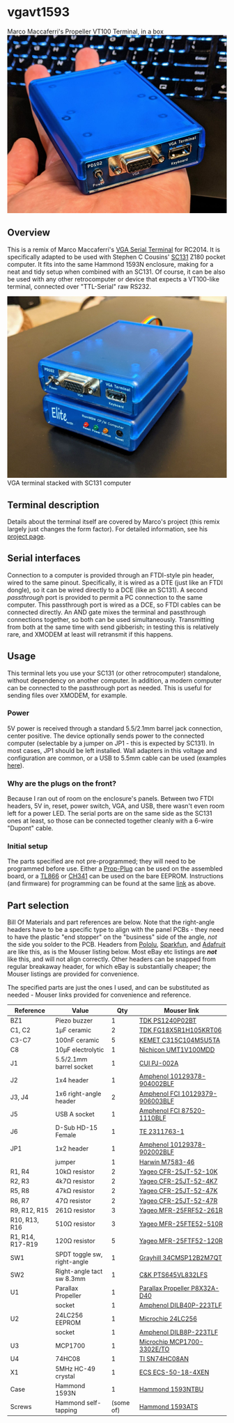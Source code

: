 # vgavt1593
 Marco Maccaferri's Propeller VT100 Terminal, in a box
![Assembled VGA terminal](/img/assembled.jpg)

## Overview
This is a remix of Marco Maccaferri's [VGA Serial Terminal](https://github.com/maccasoft/propeller-vt100-terminal) for RC2014. It is specifically adapted to be used with Stephen C Cousins' [SC131](https://smallcomputercentral.wordpress.com/sc131-z180-pocket-computer/) Z180 pocket computer. It fits into the same Hammond 1593N enclosure, making for a neat and tidy setup when combined with an SC131. Of course, it can be also be used with any other retrocomputer or device that expects a VT100-like terminal, connected over "TTL-Serial" raw RS232.

![Stacked with SC131](/img/stacked.jpg)
VGA terminal stacked with SC131 computer

## Terminal description
Details about the terminal itself are covered by Marco's project (this remix largely just changes the form factor). For detailed information, see his [project page](https://github.com/maccasoft/propeller-vt100-terminal).

## Serial interfaces
Connection to a computer is provided through an FTDI-style pin header, wired to the same pinout. Specifically, it is wired as a DTE (just like an FTDI dongle), so it can be wired directly to a DCE (like an SC131). A second *passthrough* port is provided to permit a PC connection to the same computer. This passthrough port is wired as a DCE, so FTDI cables can be connected directly. An AND gate mixes the terminal and passthrough connections together, so both can be used simultaneously. Transmitting from both at the same time with send gibberish; in testing this is relatively rare, and XMODEM at least will retransmit if this happens.

## Usage
This terminal lets you use your SC131 (or other retrocomputer) standalone, without dependency on another computer. In addition, a modern computer can be connected to the passthrough port as needed. This is useful for sending files over XMODEM, for example.

### Power
5V power is received through a standard 5.5/2.1mm barrel jack connection, center positive. The device optionally sends power to the connected computer (selectable by a jumper on JP1 - this is expected by SC131). In most cases, JP1 should be left installed. Wall adapters in this voltage and configuration are common, or a USB to 5.5mm cable can be used (examples [here](https://www.ebay.com/sch/i.html?_nkw=usb+to+5.5mm)).

### Why are the plugs on the front?
Because I ran out of room on the enclosure's panels. Between two FTDI headers, 5V in, reset, power switch, VGA, and USB, there wasn't even room left for a power LED. The serial ports are on the same side as the SC131 ones at least, so those can be connected together cleanly with a 6-wire "Dupont" cable.

### Initial setup
The parts specified are not pre-programmed; they will need to be programmed before use. Either a [Prop-Plug](https://www.mouser.com/ProductDetail/32201) can be used on the assembled board, or a [TL866](https://www.ebay.com/sch/i.html?_nkw=tl866ii+plus) or [CH341](https://www.ebay.com/sch/i.html?_nkw=ch341a+programmer) can be used on the bare EEPROM. Instructions (and firmware) for programming can be found at the same [link](https://github.com/maccasoft/propeller-vt100-terminal) as above.

## Part selection
Bill Of Materials and part references are below. Note that the right-angle headers have to be a specific type to align with the panel PCBs - they need to have the plastic "end stopper" on the "business" side of the angle, *not* the side you solder to the PCB. Headers from [Pololu](https://www.pololu.com/product/967), [Sparkfun](https://www.sparkfun.com/products/553), and [Adafruit](https://www.adafruit.com/product/1540) are like this, as is the Mouser listing below. Most eBay etc listings are ***not*** like this, and will not align correctly. Other headers can be snapped from regular breakaway header, for which eBay is substantially cheaper; the Mouser listings are provided for convenience.

The specified parts are just the ones I used, and can be substituted as needed - Mouser links provided for convenience and reference.

| Reference | Value | Qty | Mouser link |
| --------- | ----- | --- | ----------- |
| BZ1 | Piezo buzzer | 1 | [TDK PS1240P02BT](https://www.mouser.com/ProductDetail/810-PS1240P02BT) |
| C1, C2 | 1μF ceramic | 2 | [TDK FG18X5R1H105KRT06](https://www.mouser.com/ProductDetail/FG18X5R1H105KRT06) |
| C3-C7 | 100nF ceramic | 5 | [KEMET C315C104M5U5TA](https://www.mouser.com/ProductDetail/C315C104M5U5TA7303) |
| C8 | 10μF electrolytic | 1 | [Nichicon UMT1V100MDD](https://www.mouser.com/ProductDetail/UMT1V100MDD) |
| J1 | 5.5/2.1mm barrel socket | 1 | [CUI PJ-002A](https://www.mouser.com/ProductDetail/490-PJ-002A) |
| J2 | 1x4 header | 1 | [Amphenol 10129378-904002BLF](https://www.mouser.com/ProductDetail/10129378-904002BLF) |
| J3, J4 | 1x6 right-angle header | 2 | [Amphenol FCI 10129379-906003BLF](https://www.mouser.com/ProductDetail/10129379-906003BLF) |
| J5 | USB A socket | 1 | [Amphenol FCI 87520-1110BLF](https://www.mouser.com/ProductDetail/649-87520-1110BLF) |
| J6 | D-Sub HD-15 Female | 1 | [TE 2311763-1](https://www.mouser.com/ProductDetail/571-2311763-1) |
| JP1 | 1x2 header | 1 | [Amphenol 10129378-902002BLF](https://www.mouser.com/ProductDetail/10129378-902002BLF) |
| | jumper | 1 | [Harwin M7583-46](https://www.mouser.com/ProductDetail/M7583-46)
| R1, R4 | 10kΩ resistor | 2 | [Yageo CFR-25JT-52-10K](https://www.mouser.com/ProductDetail/CFR-25JT-52-10K) |
| R2, R3 | 4k7Ω resistor | 2 | [Yageo CFR-25JT-52-4K7](https://www.mouser.com/ProductDetail/CFR-25JT-52-4K7) |
| R5, R8 | 47kΩ resistor | 2 | [Yageo CFR-25JT-52-47K](https://www.mouser.com/ProductDetail/CFR-25JT-52-47K) |
| R6, R7 | 47Ω resistor | 2 | [Yageo CFR-25JT-52-47R](https://www.mouser.com/ProductDetail/CFR-25JT-52-47R) |
| R9, R12, R15 | 261Ω resistor | 3 | [Yageo MFR-25FRF52-261R](https://www.mouser.com/ProductDetail/603-MFR-25FRF52-261R) |
| R10, R13, R16 | 510Ω resistor | 3 | [Yageo MFR-25FTE52-510R](https://www.mouser.com/ProductDetail/603-MFR-25FTE52-510R) |
| R1, R14, R17-R19 | 120Ω resistor | 5 | [Yageo MFR-25FTF52-120R](https://www.mouser.com/ProductDetail/603-MFR-25FTF52-120R) |
| SW1 | SPDT toggle sw, right-angle | 1 | [Grayhill 34CMSP12B2M7QT](https://www.mouser.com/ProductDetail/706-34CMSP12B2M7QT) |
| SW2 | Right-angle tact sw 8.3mm | 1 | [C&K PTS645VL832LFS](https://www.mouser.com/ProductDetail/611-PTS645VL832) |
| U1 | Parallax Propeller | 1 | [Parallax Propeller P8X32A-D40](https://www.mouser.com/ProductDetail/619-P8X32A-D40) |
| | socket | 1 | [Amphenol DILB40P-223TLF](https://www.mouser.com/ProductDetail/DILB40P-223TLF) |
| U2 | 24LC256 EEPROM | 1 | [Microchip 24LC256](https://www.mouser.com/ProductDetail/579-24LC256-I-P) |
| | socket | 1 | [Amphenol DILB8P-223TLF](https://www.mouser.com/ProductDetail/DILB8P-223TLF) |
| U3 | MCP1700 | 1 | [Microchip MCP1700-3302E/TO](https://www.mouser.com/ProductDetail/579-MCP1700-3302E-TO) |
| U4 | 74HC08 | 1 | [TI SN74HC08AN](https://www.mouser.com/ProductDetail/595-SN74HC08AN) |
| X1 | 5MHz HC-49 crystal | 1 | [ECS ECS-50-18-4XEN](https://www.mouser.com/ProductDetail/520-50-18-4XEN) |
| Case | Hammond 1593N | 1 | [Hammond 1593NTBU](https://www.mouser.com/ProductDetail/546-1593NTBU) |
| Screws | Hammond self-tapping | (some of) | [Hammond 1593ATS](https://www.mouser.com/ProductDetail/546-1593ATS100) |